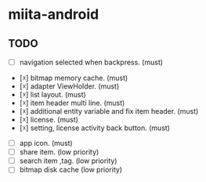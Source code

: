 # miita-android

## TODO
- [ ] navigation selected when backpress. (must)
- [☓] bitmap memory cache. (must)
- [☓] adapter ViewHolder. (must)
- [☓] list layout. (must)
- [☓] item header multi line. (must)
- [☓] additional entity variable and fix item header. (must)
- [☓] license. (must)
- [☓] setting, license activity back button. (must)
- [ ] app icon. (must)
- [ ] share item. (low priority)
- [ ] search item ,tag. (low priority)
- [ ] bitmap disk cache (low priority)
